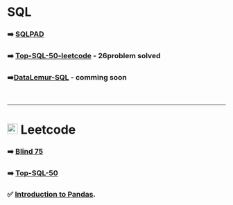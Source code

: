 # SQL
### ➡️ [SQLPAD](./sqlpad.md)
### ➡️ [Top-SQL-50-leetcode](./Top-SQL-50.md) - 26problem solved
### ➡️[DataLemur-SQL](DataLemur_sql.md)  - comming soon


<br>

---------------------------

#  <img width="24" height="24" src="https://img.icons8.com/external-tal-revivo-color-tal-revivo/24/external-level-up-your-coding-skills-and-quickly-land-a-job-logo-color-tal-revivo.png" alt="external-level-up-your-coding-skills-and-quickly-land-a-job-logo-color-tal-revivo"/> Leetcode
### ➡️  [Blind 75](./Blind%2075.md)
### ➡️ [Top-SQL-50](./Top-SQL-50.md) 
### ✅ [Introduction to Pandas](./Introduction%20to%20Pandas.md).








 <!-- <img  width="24" height="24" src="https://img.icons8.com/external-bearicons-outline-color-bearicons/64/external-SQL-file-extension-bearicons-outline-color-bearicons.png" alt="external-SQL-file-extension-bearicons-outline-color-bearicons"/> -->